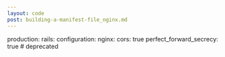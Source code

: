 ```yaml
---
layout: code
post: building-a-manifest-file_nginx.md
---
```



production:
    rails:
        configuration:
            nginx:
                cors: true
                perfect&#95;forward&#95;secrecy: true # deprecated
